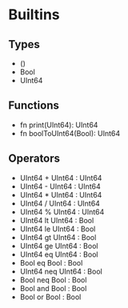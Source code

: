 # Builtins

## Types

- ()  
- Bool  
- UInt64  

## Functions  

- fn print(UInt64): UInt64  
- fn boolToUInt64(Bool): UInt64  

## Operators
- UInt64 + UInt64 : UInt64  
- UInt64 - UInt64 : UInt64  
- UInt64 * UInt64 : UInt64  
- UInt64 / UInt64 : UInt64  
- UInt64 % UInt64 : UInt64
- UInt64 lt UInt64 : Bool
- UInt64 le UInt64 : Bool
- UInt64 gt UInt64 : Bool
- UInt64 ge UInt64 : Bool
- UInt64 eq UInt64 : Bool
- Bool eq Bool : Bool
- UInt64 neq UInt64 : Bool
- Bool neq Bool : Bool
- Bool and Bool : Bool
- Bool or Bool : Bool  


